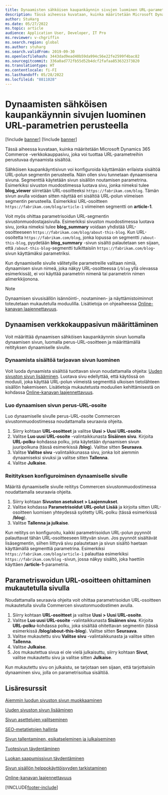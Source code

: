 ```yaml
---
title: Dynaamisten sähköisen kaupankäynnin sivujen luominen URL-parametrien perusteella
description: Tässä aiheessa kuvataan, kuinka määritetään Microsoft Dynamics 365 Commerce -verkkokauppasivu, joka voi tuottaa URL-parametreihin perustuvaa dynaamista sisältöä.
author: StuHarg
ms.date: 05/27/2022
ms.topic: article
audience: Application User, Developer, IT Pro
ms.reviewer: v-chgriffin
ms.search.region: global
ms.author: stuharg
ms.search.validFrom: 2019-09-30
ms.openlocfilehash: 3443dad9ead40b59da994c56e22fe2599f4bac82
ms.sourcegitcommit: 336a0ad772fb55d52b4dcf2fafaa853632373820
ms.translationtype: HT
ms.contentlocale: fi-FI
ms.lasthandoff: 05/28/2022
ms.locfileid: "8811028"
---
```

# <a name="create-dynamic-e-commerce-pages-based-on-url-parameters"></a>Dynaamisten sähköisen kaupankäynnin sivujen luominen URL-parametrien perusteella

[!include [banner](includes/banner.md)]
[!include [banner](includes/preview-banner.md)]

Tässä aiheessa kuvataan, kuinka määritetään Microsoft Dynamics 365 Commerce -verkkokauppasivu, joka voi tuottaa URL-parametreihin perustuvaa dynaamista sisältöä.

Sähköisen kaupankäyntisivun voi konfiguroida käyttämään erilaista sisältöä URL-polun segmentin perusteella. Näin ollen sivu tunnetaan dynaamisena sivuna. Segmenttiä käytetään sivun sisällön noutamisen parametrina. Esimerkiksi sivuston muodostimessa luotava sivu, jonka nimeksi tulee **blog\_viewer** siirretään URL-osoitteeksi `https://fabrikam.com/blog`. Tämän sivun avulla voidaan sitten näyttää eri sisältöä URL-polun viimeisen segmentin perusteella. Esimerkiksi URL-osoitteen `https://fabrikam.com/blog/article-1` viimeinen segmentti on **article-1**.

Voit myös ohittaa parametrisoidun URL-segmentin sivustonmuodostajasivulla. Esimerkiksi sivuston muodostimessa luotava sivu, jonka nimeksi tulee **blog\_summary** voidaan yhdistää URL-osoitteeseen `https://fabrikam.com/blog/about-this-blog`. Kun URL-osoitetta `https://fabrikam.com/blog`, jonka lopussa on segmentti `/about-this-blog`, pyydetään **blog\_summary** -sivun sisältö palautetaan sen sijaan, että `/about-this-blog`-segmentti tulkittaisiin `https://fabrikam.com/blog`-sivun käyttämäksi parametriksi. 

Kun dynaamiselle sivulle välitetyille parametreille valitaan nimiä, dynaamisen sivun nimeä, joka näkyy URL-osoitteessa (`/blog` yllä olevassa esimerkissä), ei voi käyttää parametrin nimenä tai parametrin nimen alimerkkijonona. 

> [!NOTE]
> Dynaamisen sivusisällön isännöinti-, noutaminen- ja näyttämistoiminnot toteutetaan mukautetulla moduulilla. Lisätietoja on ohjeaiheessa [Online-kanavan laajennettavuus](e-commerce-extensibility/overview.md).

## <a name="set-up-a-dynamic-e-commerce-page"></a>Dynaamisen verkkokauppasivun määrittäminen

Voit määrittää dynaamisen sähköisen kaupankäynnin sivun luomalla dynaamisen sivun, luomalla perus-URL-osoitteen ja määrittämällä reitityksen dynaamiselle sivulle.

### <a name="create-the-page-that-will-serve-dynamic-content"></a>Dynaamista sisältöä tarjoavan sivun luominen

Voit luoda dynaamista sisältöä tuottavan sivun noudattamalla ohjeita: [Uuden sivuston sivun lisääminen](add-new-page.md). Luotava sivu edellyttää, että käytössä on moduuli, joka käyttää URL-polun viimeistä segmenttiä ulkoisen tietolähteen sisällön hakemiseen. Lisätietoja mukautetusta moduulien kehittämisestä on kohdassa [Online-kanavan laajennettavuus](e-commerce-extensibility/overview.md).

### <a name="create-the-base-url-for-the-dynamic-page"></a>Luo dynaamisen sivun perus-URL-osoite

Luo dynaamiselle sivulle perus-URL-osoite Commercen sivustonmuodostimessa noudattamalla seuraavia ohjeita.

1. Siirry kohtaan **URL-osoitteet** ja valitse **Uusi \> Uusi URL-osoite**.
1. Valitse **Luo uusi URL-osoite** -valintaikkunasta **Sisäinen sivu**. Kirjoita **URL-polku**-kohdassa polku, jota käytetään dynaamisen sivun juuripolkuna (tässä esimerkissä **/blog**). Valitse sitten **Seuraava**.
1. Valitse **Valitse sivu** -valintaikkunassa sivu, jonka loit aiemmin dynaamiseksi sivuksi ja valitse sitten **Tallenna**.
1. Valitse **Julkaise**.

### <a name="configure-the-route-to-the-dynamic-page"></a>Reitityksen konfiguroiminen dynaamiselle sivulle

Määritä dynaamiselle sivulle reititys Commercen sivustonmuodostimessa noudattamalla seuraavia ohjeita.

1. Siirry kohtaan **Sivuston asetukset \> Laajennukset**.
1. Valitse kohdassa **Parametrisoidut URL-polut** **Lisää** ja kirjoita sitten URL-osoitteen luomisen yhteydessä syötetty URL-polku (tässä esimerkissä **/blog**).
1. Valitse **Tallenna ja julkaise**.

Kun reititys on konfiguroitu, kaikki parametrisoidun URL-polun pyynnöt palauttavat tähän URL-osoitteeseen liittyvän sivun. Jos pyynnöt sisältävät lisäsegmentin, siihen liittyvä sivu palautetaan ja sivun sisältö haetaan käyttämällä segmenttiä parametrina. Esimerkiksi `https://fabrikam.com/blog/article-1` palauttaa esimerkiksi `https://fabrikam.com/blog` -sivun, jossa näkyy sisältö, joka haettiin käyttäen **/article-1**-parametria.

## <a name="override-a-parameterized-url-with-a-custom-page"></a>Parametriswoidun URL-osoitteen ohittaminen mukautetulla sivulla

Noudattamalla seuraavia ohjeita voit ohittaa parametrisoidun URL-osoitteen mukautetulla sivulla Commercen sivustonmuodostimen avulla.

1. Siirry kohtaan **URL-osoitteet** ja valitse **Uusi \> Uusi URL-osoite**.
1. Valitse **Luo uusi URL-osoite** -valintaikkunasta **Sisäinen sivu**. Kirjoita **URL-polku**-kohdassa polku, joka sisältää ohitettavan segmentin (tässä esimerkissä **/blog/about-this-blog**). Valitse sitten **Seuraava**.
1. Valitse mukautettu sivu **Valitse sivu** -valintaikkunasta ja valitse sitten **Tallenna**.
1. Valitse **Julkaise**.
1. Jos mukautettua sivua ei ole vielä julkaisuttu, siirry kohtaan **Sivut**, valitse mukautettu sivu ja valitse sitten **Julkaise**.

Kun mukautettu sivu on julkaistu, se tarjotaan sen sijaan, että tarjottaisiin dynaaminen sivu, jolla on parametrisoitua sisältöä.

## <a name="additional-resources"></a>Lisäresurssit

[Aiemmin luodun sivuston sivun muokkaaminen](modify-existing-page.md)

[Uuden sivuston sivun lisääminen](add-new-page.md)

[Sivun asettelujen valitseminen](select-page-layouts.md)

[SEO-metatietojen hallinta](manage-seo-metadata.md)

[Sivun tallentaminen, esikatseleminen ja julkaiseminen](save-preview-publish-page.md)

[Tuotesivun täydentäminen](enrich-product-page.md)

[Luokan saapumissivun täydentäminen](enrich-category-page.md)

[Sivun sisällön helppokäyttöisyyden tarkistaminen](verify-accessibility.md)

[Online-kanavan laajennettavuus](e-commerce-extensibility/overview.md)


[!INCLUDE[footer-include](../includes/footer-banner.md)]
